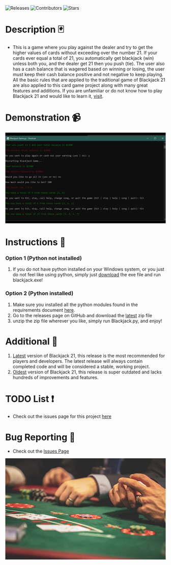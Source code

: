 <a style="text-decoration:none" href="https://github.com/JordanLeich/Blackjack-21/releases">
    <img src="https://img.shields.io/github/release/JordanLeich/Blackjack-21.svg?style=flat-square" alt="Releases" />
  </a>
<a style="text-decoration:none" href="https://github.com/JordanLeich/Blackjack-21/contributors/">
    <img src="https://img.shields.io/github/contributors/JordanLeich/Blackjack-21?style=flat-square" alt="Contributors" />
  </a>
  <a style="text-decoration:none" href="https://github.com/JordanLeich/Blackjack-21/stargazers">
    <img src="https://img.shields.io/github/stars/JordanLeich/Blackjack-21.svg?style=flat-square" alt="Stars" />
  </a>

# Description 🃏
- This is a game where you play against the dealer and try to get the higher values of cards without exceeding over the number 21. If your cards ever equal a total of 21, you automatically get blackjack (win) unless both you, and the dealer get 21 then you push (tie). The user also has a cash balance that is wagered based on winning or losing, the user must keep their cash balance positive and not negative to keep playing. All the basic rules that are applied to the traditional game of Blackjack 21 are also applied to this card game project along with many great features and additions. If you are unfamiliar or do not know how to play Blackjack 21 and would like to learn it, [visit](https://youtu.be/eyoh-Ku9TCI).

# Demonstration 📹
![BlackJack](images/demo.gif "BlackJack 21")

# Instructions 🎲
### Option 1 (Python not installed)
1. If you do not have python installed on your Windows system, or you just do not feel like using python, simply just [download](https://github.com/JordanLeich/Blackjack-21/blob/master/blackjack.exe) the exe file and run blackjack.exe!

### Option 2 (Python installed)
1. Make sure you installed all the python modules found in the requirements document [here](https://github.com/JordanLeich/Blackjack-21/blob/master/requirements.txt).
2. Go to the releases page on GitHub and download the [latest](https://github.com/JordanLeich/Blackjack-21/releases) zip file
3. unzip the zip file wherever you like, simply run Blackjack.py, and enjoy!

# Additional 📓
1. [Latest](https://github.com/JordanLeich/Blackjack-21/releases) version of Blackjack 21, this release is the most recommended for players and developers. The latest release will always contain completed code and will be considered a stable, working project.
2. [Oldest](https://github.com/JordanLeich/Blackjack-21/releases/tag/v5.0) version of Blackjack 21, this release is super outdated and lacks hundreds of improvements and features.

# TODO List ❗
- Check out the issues page for this project [here](https://github.com/JordanLeich/Blackjack-21/issues/3)

# Bug Reporting 🐞
- Check out the [Issues Page](https://github.com/JordanLeich/Blackjack-21/issues/5)

![BlackJack](images/blackjack.jpg "BlackJack 21")
